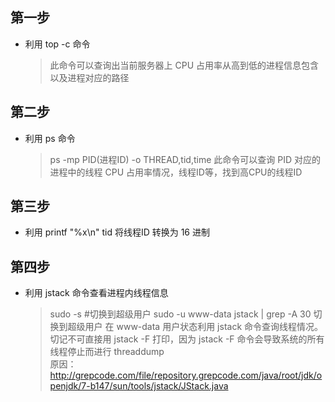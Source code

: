 第一步
------------
* 利用 top -c 命令

  > 此命令可以查询出当前服务器上 CPU 占用率从高到低的进程信息包含以及进程对应的路径

第二步
------------
* 利用 ps 命令
  > ps -mp PID(进程ID) -o THREAD,tid,time
  > 此命令可以查询 PID 对应的进程中的线程 CPU 占用率情况，线程ID等，找到高CPU的线程ID

第三步
-------------
* 利用 printf "%x\n" tid 将线程ID 转换为 16 进制

第四步
-------------
* 利用 jstack 命令查看进程内线程信息
  > sudo -s  #切换到超级用户
  > sudo -u www-data jstack <pid> | grep <tid> -A 30
  > 切换到超级用户 在 www-data 用户状态利用 jstack 命令查询线程情况。
  > 切记不可直接用 jstack -F 打印，因为 jstack -F 命令会导致系统的所有线程停止而进行 threaddump  
  > 原因：http://grepcode.com/file/repository.grepcode.com/java/root/jdk/openjdk/7-b147/sun/tools/jstack/JStack.java
 
